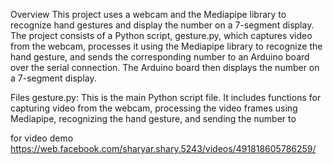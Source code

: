 Overview
This project uses a webcam and the Mediapipe library to recognize hand gestures and display the number on a 7-segment display. The project consists of a Python script, gesture.py, which captures video from the webcam, processes it using the Mediapipe library to recognize the hand gesture, and sends the corresponding number to an Arduino board over the serial connection. The Arduino board then displays the number on a 7-segment display.

Files
gesture.py: This is the main Python script file. It includes functions for capturing video from the webcam, processing the video frames using Mediapipe, recognizing the hand gesture, and sending the number to



for video demo
https://web.facebook.com/sharyar.shary.5243/videos/491818605786259/
